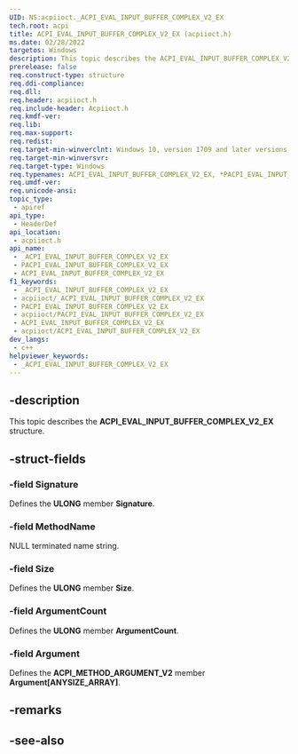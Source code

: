 ```yaml
---
UID: NS:acpiioct._ACPI_EVAL_INPUT_BUFFER_COMPLEX_V2_EX
tech.root: acpi
title: ACPI_EVAL_INPUT_BUFFER_COMPLEX_V2_EX (acpiioct.h)
ms.date: 02/28/2022
targetos: Windows
description: This topic describes the ACPI_EVAL_INPUT_BUFFER_COMPLEX_V2_EX structure.
prerelease: false
req.construct-type: structure
req.ddi-compliance: 
req.dll: 
req.header: acpiioct.h
req.include-header: Acpiioct.h
req.kmdf-ver: 
req.lib: 
req.max-support: 
req.redist: 
req.target-min-winverclnt: Windows 10, version 1709 and later versions.
req.target-min-winversvr: 
req.target-type: Windows
req.typenames: ACPI_EVAL_INPUT_BUFFER_COMPLEX_V2_EX, *PACPI_EVAL_INPUT_BUFFER_COMPLEX_V2_EX
req.umdf-ver: 
req.unicode-ansi: 
topic_type:
 - apiref
api_type:
 - HeaderDef
api_location:
 - acpiioct.h
api_name:
 - _ACPI_EVAL_INPUT_BUFFER_COMPLEX_V2_EX
 - PACPI_EVAL_INPUT_BUFFER_COMPLEX_V2_EX
 - ACPI_EVAL_INPUT_BUFFER_COMPLEX_V2_EX
f1_keywords:
 - _ACPI_EVAL_INPUT_BUFFER_COMPLEX_V2_EX
 - acpiioct/_ACPI_EVAL_INPUT_BUFFER_COMPLEX_V2_EX
 - PACPI_EVAL_INPUT_BUFFER_COMPLEX_V2_EX
 - acpiioct/PACPI_EVAL_INPUT_BUFFER_COMPLEX_V2_EX
 - ACPI_EVAL_INPUT_BUFFER_COMPLEX_V2_EX
 - acpiioct/ACPI_EVAL_INPUT_BUFFER_COMPLEX_V2_EX
dev_langs:
 - c++
helpviewer_keywords:
 - _ACPI_EVAL_INPUT_BUFFER_COMPLEX_V2_EX
---
```


## -description

This topic describes the **ACPI_EVAL_INPUT_BUFFER_COMPLEX_V2_EX** structure.

## -struct-fields

### -field Signature

Defines the **ULONG** member **Signature**.

### -field MethodName

NULL terminated name string.

### -field Size

Defines the **ULONG** member **Size**.

### -field ArgumentCount

Defines the **ULONG** member **ArgumentCount**.

### -field Argument

Defines the **ACPI_METHOD_ARGUMENT_V2** member **Argument[ANYSIZE_ARRAY]**.

## -remarks

## -see-also
